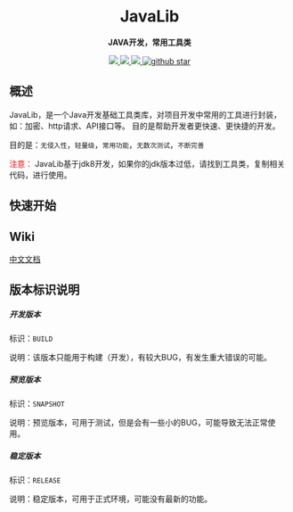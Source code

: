 
<h1 align="center">
    JavaLib
</h1>

<p align="center">
	<strong>JAVA开发，常用工具类</strong>
</p>

<p align="center">
    <a target="_blank" href="https://jitpack.io/#fengwenyi/JavaLib">
		<img src="https://jitpack.io/v/fengwenyi/JavaLib.svg" ></img>
	</a>
	<a target="_blank" href="https://www.apache.org/licenses/LICENSE-2.0.html">
		<img src="https://img.shields.io/:license-apache-blue.svg" ></img>
	</a>
	<a target="_blank" href="https://www.oracle.com/technetwork/java/javase/downloads/index.html">
		<img src="https://img.shields.io/badge/JDK-1.8+-green.svg" ></img>
	</a>
	<a target="_blank" href='https://github.com/fengwenyi/JavaLib'>
		<img src="https://img.shields.io/github/stars/fengwenyi/JavaLib.svg?style=social" alt="github star"></img>
	</a>
</p>

## 概述

JavaLib，是一个Java开发基础工具类库，对项目开发中常用的工具进行封装，如：加密、http请求、API接口等。
目的是帮助开发者更快速、更快捷的开发。

目的是：`无侵入性`，`轻量级`，`常用功能`，`无数次测试`，`不断完善`


<span style="color:red">注意：</span> JavaLib基于jdk8开发，如果你的jdk版本过低，请找到工具类，复制相关代码，进行使用。

## 快速开始

## Wiki

[中文文档](https://github.com/fengwenyi/JavaLib/wiki)

## 版本标识说明

##### 开发版本

标识：`BUILD`

说明：该版本只能用于构建（开发），有较大BUG，有发生重大错误的可能。

##### 预览版本

标识：`SNAPSHOT`

说明：预览版本，可用于测试，但是会有一些小的BUG，可能导致无法正常使用。

##### 稳定版本

标识：`RELEASE`

说明：稳定版本，可用于正式环境，可能没有最新的功能。